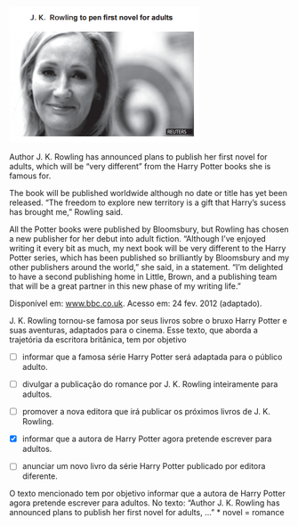 

![](c716c625-f1b9-1a76-d089-aec8602ea565.png)

Author J. K. Rowling has announced plans to publish her first novel for adults, which will be “very different” from the Harry Potter books she is famous for.

The book will be published worldwide although no date or title has yet been released. “The freedom to explore new territory is a gift that Harry’s sucess has brought me,” Rowling said.

All the Potter books were published by Bloomsbury, but Rowling has chosen a new publisher for her debut into adult fiction. “Although I’ve enjoyed writing it every bit as much, my next book will be very different to the Harry Potter series, which has been published so brilliantly by Bloomsbury and my other publishers around the world,” she said, in a statement. “I’m delighted to have a second publishing home in Little, Brown, and a publishing team that will be a great partner in this new phase of my writing life.”

Disponível em: www.bbc.co.uk. Acesso em: 24 fev. 2012 (adaptado).

J. K. Rowling tornou-se famosa por seus livros sobre o bruxo Harry Potter e suas aventuras, adaptados para o cinema. Esse texto, que aborda a trajetória da escritora britânica, tem por objetivo



- [ ] informar que a famosa série Harry Potter será adaptada para o público adulto.
- [ ] divulgar a publicação do romance por J. K. Rowling inteiramente para adultos.
- [ ] promover a nova editora que irá publicar os próximos livros de J. K. Rowling.
- [x] informar que a autora de Harry Potter agora pretende escrever para adultos.
- [ ] anunciar um novo livro da série Harry Potter publicado por editora diferente.


O texto mencionado tem por objetivo informar que a autora de Harry Potter agora pretende escrever para adultos. No texto: “Author J. K. Rowling has announced plans to publish her first novel for adults, …” \* novel = romance
